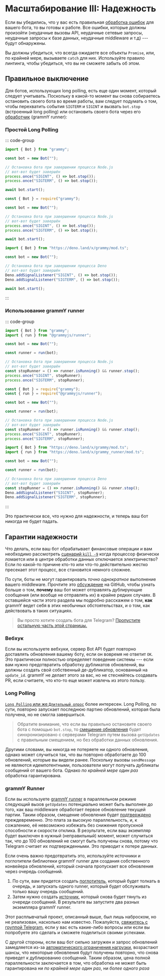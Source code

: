 # Масштабирование III: Надежность

Если вы убедились, что у вас есть правильная [обработка ошибок](../guide/errors) для вашего бота, то вы готовы к работе.
Все ошибки, которые должны произойти (неудачные вызовы API, неудачные сетевые запросы, неудачные запросы к базе данных, неудачные middleware и т.д) --- будут обнаружены.

Вы должны убедиться, что всегда ожидаете все объекты `Promise`, или, по крайней мере, вызываете `catch` для них.
Используйте правило линтинга, чтобы убедиться, что вы не сможете забыть об этом.

## Правильное выключение

Для ботов, использующих long polling, есть еще один момент, который следует учитывать.
Поскольку в какой-то момент вы снова собираетесь остановить своего бота во время работы, вам следует подумать о том, чтобы перехватить события `SIGTERM` и `SIGINT` и вызвать `bot.stop` (встроенный long polling) или остановить своего бота через его [обработчик](/ref/runner/runnerhandle#stop) (grammY runner):

### Простой Long Polling

::: code-group

```ts [TypeScript]
import { Bot } from "grammy";

const bot = new Bot("");

// Остановка бота при завершении процесса Node.js
// вот-вот будет завершён
process.once("SIGINT", () => bot.stop());
process.once("SIGTERM", () => bot.stop());

await bot.start();
```

```js [JavaScript]
const { Bot } = require("grammy");

const bot = new Bot("");

// Остановка бота при завершении процесса Node.js
// вот-вот будет завершён
process.once("SIGINT", () => bot.stop());
process.once("SIGTERM", () => bot.stop());

await bot.start();
```

```ts [Deno]
import { Bot } from "https://deno.land/x/grammy/mod.ts";

const bot = new Bot("");

// Остановка бота при завершении процесса Deno
// вот-вот будет завершён
Deno.addSignalListener("SIGINT", () => bot.stop());
Deno.addSignalListener("SIGTERM", () => bot.stop());

await bot.start();
```

:::

### Использование grammY runner

::: code-group

```ts [TypeScript]
import { Bot } from "grammy";
import { run } from "@grammyjs/runner";

const bot = new Bot("");

const runner = run(bot);

// Остановка бота при завершении процесса Node.js
// вот-вот будет завершён
const stopRunner = () => runner.isRunning() && runner.stop();
process.once("SIGINT", stopRunner);
process.once("SIGTERM", stopRunner);
```

```js [JavaScript]
const { Bot } = require("grammy");
const { run } = require("@grammyjs/runner");

const bot = new Bot("");

const runner = run(bot);

// Остановка бота при завершении процесса Node.js
// вот-вот будет завершён
const stopRunner = () => runner.isRunning() && runner.stop();
process.once("SIGINT", stopRunner);
process.once("SIGTERM", stopRunner);
```

```ts [Deno]
import { Bot } from "https://deno.land/x/grammy/mod.ts";
import { run } from "https://deno.land/x/grammy_runner/mod.ts";

const bot = new Bot("");

const runner = run(bot);

// Остановка бота при завершении процесса Deno
// вот-вот будет завершён
const stopRunner = () => runner.isRunning() && runner.stop();
Deno.addSignalListener("SIGINT", stopRunner);
Deno.addSignalListener("SIGTERM", stopRunner);
```

:::

Это практически все, что нужно для надежности, и теперь ваш бот никогда не будет падать.

## Гарантии надежности

Что делать, если ваш бот обрабатывает финансовые операции и вам необходимо рассмотреть [сценарий `kill -9`](https://stackoverflow.com/questions/43724467/what-is-the-difference-between-kill-and-kill-9) когда процессор физически ломается или в центре обработки данных отключается электричество?
Если по какой-то причине кто-то или что-то действительно жестко пресекает этот процесс, все становится немного сложнее.

По сути, боты не могут гарантировать _точно однократное_ выполнение вашего middleware.
Прочтите это [обсуждение](https://github.com/tdlib/telegram-bot-api/issues/126) на GitHub, чтобы узнать больше о том, **почему** ваш бот может отправлять дублирующие сообщения (или вообще не отправлять их) в крайне редких случаях.
В оставшейся части этого раздела мы подробно расскажем о том, **как** grammY ведет себя в этих необычных обстоятельствах, и о том, как действовать в таких ситуациях.

> Вы просто хотите создать бота для Telegram? [Пропустите остальную часть этой страницы.](./flood)

### Вебхук

Если вы используете вебхуки, сервер Bot API будет повторно доставлять обновления вашему боту, если он вовремя не ответит `OK`.
Это практически полностью определяет поведение системы --- если вам нужно предотвратить обработку дубликатов обновлений, вы должны создать свой собственный де-дубликатор, основанный на `update_id`.
grammY не делает этого за вас, но не стесняйтесь создавать PR, если считаете, что кто-то еще может извлечь из этого пользу.

### Long Polling

[`Long Polling` или же `Длительный опрос`](https://learn.javascript.ru/long-polling) более интересен.
Long Polling, по сути, повторно запускает последнюю партию обновлений, которая была получена, но не смогла завершиться.

> Обратите внимание, что если вы правильно остановите своего бота с помощью `bot.stop`, то [смещение обновления](https://core.telegram.org/bots/api#getting-updates) будет синхронизировано с серверами Telegram путем вызова `getUpdates` с правильным смещением, но без обработки данных обновления.

Другими словами, вы никогда не потеряете ни одного обновления, однако может случиться так, что вы повторно обработаете до 100 обновлений, которые вы видели ранее.
Поскольку вызовы `sendMessage` не являются идемпотентными, пользователи могут получать дубликаты сообщений от вашего бота.
Однако _по крайней мере один раз_ обработка гарантирована.

### grammY Runner

Если вы используете [grammY runner](../plugins/runner) в параллельном режиме следующий вызов `getUpdates` потенциально может быть выполнен до того, как ваш middleware обработает первое обновление текущей партии.
Таким образом, смещение обновления будет [подтверждено](https://core.telegram.org/bots/api#getupdates) преждевременно.
Это плата за высокую параллельность, и, к сожалению, её невозможно избежать без снижения пропускной способности и скорости отклика.
В результате, если ваш экземпляр будет выключен в нужный (неправильный) момент, может случиться так, что до 100 обновлений не смогут быть получены снова, потому что Telegram считает их подтвержденными.
Это приводит к потере данных.

Если очень важно предотвратить это, используйте источники и поглотители библиотеки grammY runner для создания собственного конвейера обновлений, который сначала пропускает все обновления через очередь сообщений.

1. По сути, вам придется создать [поглотитель](/ref/runner/updatesink), который будет толкать в очередь, и запускать одного runner, который будет обслуживать только вашу очередь сообщений.
2. Затем нужно создать [источник](/ref/runner/updatesource), который снова будет тянуть из очереди сообщений.
   В результате вы запустите два разных экземпляра grammY runner.

Этот расплывчатый проект, описанный выше, был лишь наброском, но не реализован, насколько нам известно.
Пожалуйста, [свяжитесь с группой Telegram](https://t.me/grammyjs), если у вас есть какие-либо вопросы или если вы попробуете это сделать и сможете поделиться своими успехами.

С другой стороны, если ваш бот сильно загружен и запрос обновлений замедляется из-за [автоматического ограничения нагрузки](../plugins/runner#поглотитель), возрастают шансы, что некоторые обновления будут получены повторно, что снова приведет к дублированию сообщений.
Таким образом, цена полной параллельности заключается в том, что обработка не может быть гарантирована ни _по крайней мере один раз_, ни _более одного раза_
